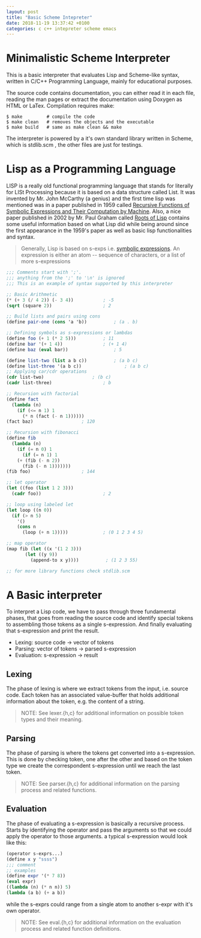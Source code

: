 ```yaml
---
layout: post
title: "Basic Scheme Intepreter"
date: 2018-11-19 13:37:42 +0100
categories: c c++ intepreter scheme emacs
---
```


# Minimalistic Scheme Interpreter

This is a basic interpreter that evaluates Lisp and Scheme-like syntax, written in C/C++ Programming Language, mainly for educational purposes.

The source code contains documentation, you can either read it in each file, reading the man pages or extract the documentation using Doxygen as HTML or LaTex. Compilation requires make:

``` shell
$ make         # compile the code
$ make clean   # removes the objects and the executable
$ make build   # same as make clean && make
```

The interpreter is powered by a it's own standard library written in Scheme, which is stdlib.scm , the other files are just for testings.

# Lisp as a Programming Language
LISP is a really old functional programming language that stands for literally for LISt Processing because it is based on a data structure called List. It was invented by Mr. John McCarthy (a genius) and the first time lisp was mentioned was in a paper published in 1959 called [Recursive Functions of Symbolic Expressions and Their Computation by Machine](http://www-formal.stanford.edu/jmc/recursive.pdf). Also, a nice paper published in 2002 by Mr. Paul Graham called [Roots of Lisp](http://www.paulgraham.com/rootsoflisp.html) contains some useful information based on what Lisp did while being around since the first appearance in the 1959's paper as well as basic lisp functionalities and syntax.

> Generally, Lisp is based on s-exps i.e. [symbolic expressions](https://en.wikipedia.org/wiki/S-expression). An expression is either an atom -- sequence of characters, or a list of more s-expressions

```scheme
;;; Comments start with ';'.
;;; anything from the ';' to '\n' is ignored
;;; This is an example of syntax supported by this interpreter

;; Basic Arithmetic
(* (+ 3 (/ 4 2)) (- 3 4))			; -5
(sqrt (square 2))		    		; 2

;; Build lists and pairs using cons
(define pair-one (cons 'a 'b))			; (a . b)

;; Defining symbols as s-expressions or lambdas
(define foo (+ 1 (* 2 5)))			; 11
(define bar '(+ 1 4))				; (+ 1 4)
(define baz (eval bar))	    			; 5

(define list-two (list a b c))			; (a b c)
(define list-three '(a b c))	    		; (a b c)
;; Applying car/cdr operations
(cdr list-two)					; (b c)
(cadr list-three)		    		; b

;; Recursion with factorial
(define fact
  (lambda (n)
    (if (<= n 1) 1
      (* n (fact (- n 1))))))
(fact baz)					; 120

;; Recursion with fibonacci
(define fib
  (lambda (n)
    (if (= n 0) 1
      (if (= n 1) 1
	(+ (fib (- n 2))
	  (fib (- n 1)))))))
(fib foo)					; 144

;; let operator
(let ((foo (list 1 2 3)))
  (cadr foo))		      			; 2

;; loop using labeled let
(let loop ((n 0))
  (if (> n 5)
    '()
    (cons n
      (loop (+ n 1)))))				; (0 1 2 3 4 5)

;; map operator
(map fib (let ((x '(1 2 3)))
	   (let ((y 9))
	     (append-to x y))))			 ; (1 2 3 55)

;; for more library functions check stdlib.scm
```

# A Basic interpreter

To interpret a Lisp code, we have to pass through three fundamental phases, that goes from reading the source code and identify special tokens to assembling those tokens as a single s-expression. And finally evaluating that s-expression and print the result.

  + Lexing: source code → vector of tokens
  + Parsing: vector of tokens → parsed s-expression
  + Evaluation: s-expression → result

## Lexing

The phase of lexing is where we extract tokens from the input, i.e. source code. Each token has an associated value-buffer that holds additional information about the token, e.g. the content of a string.

> NOTE: See lexer.{h,c} for additional information on possible token types and their meaning.

## Parsing

The phase of parsing is where the tokens get converted into a s-expression. This is done by checking token, one after the other and based on the token type we create the correspondent s-expression until we reach the last token.

> NOTE: See parser.{h,c} for additional information on the parsing process and related functions.

## Evaluation

The phase of evaluating a s-expression is basically a recursive process. Starts by identifying the operator and pass the arguments so that we could apply the operator to those arguments. a typical s-expression would look like this:

```scheme
(operator s-exprs...)
(define x y "ssss")
;;; comment
;; examples
(define expr '(* 7 8))
(eval expr)
((lambda (n) (* n n)) 5)
(lambda (a b) (+ a b))
```

while the s-exprs could range from a single atom to another s-expr with it's own operator.

> NOTE: See eval.{h,c} for additional information on the evaluation process and related function definitions.